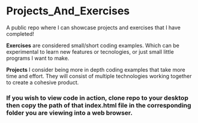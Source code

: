 # Projects_And_Exercises

A public repo where I can showcase projects and exercises that I have completed!

**Exercises** are considered small/short coding examples. Which can be experimental to learn new features or tecnologies, or just small little programs I want to make.

**Projects** I consider being more in depth coding examples that take more time and effort. They will consist of multiple technologies working together to create a cohesive product.

### If you wish to view code in action, clone repo to your desktop then copy the path of that index.html file in the corresponding folder you are viewing into a web browser.
